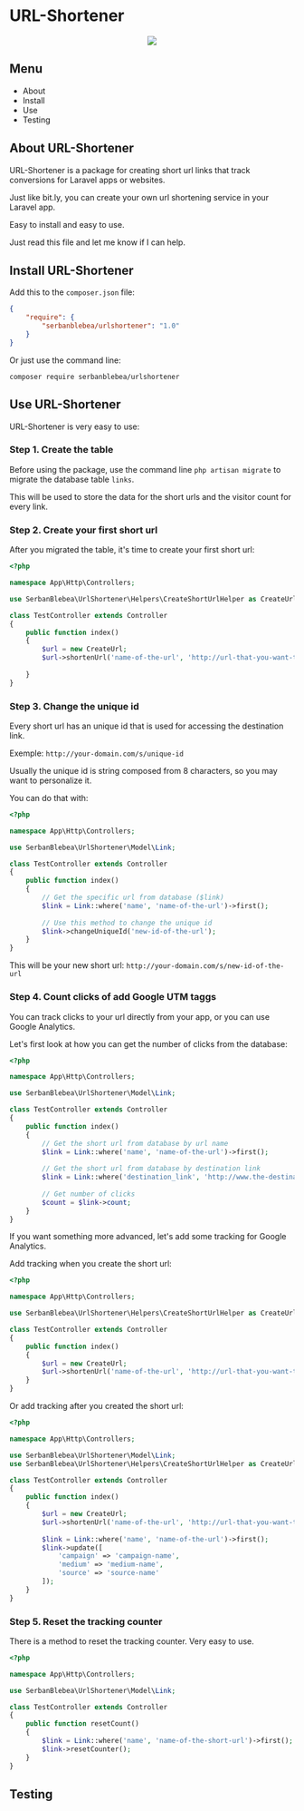 # URL-Shortener

<p align="center">
<img src="https://raw.githubusercontent.com/SerbanBlebea/url-shortener/master/img/url-shortener-logo.png">
</p>

## Menu

- About
- Install
- Use
- Testing

## About URL-Shortener
URL-Shortener is a package for creating short url links that track conversions for Laravel apps or websites.

Just like bit.ly, you can create your own url shortening service in your Laravel app.

Easy to install and easy to use.

Just read this file and let me know if I can help.

## Install URL-Shortener
Add this to the `composer.json` file:
```json
{
    "require": {
        "serbanblebea/urlshortener": "1.0"
    }
}
```

Or just use the command line:

    composer require serbanblebea/urlshortener
    
## Use URL-Shortener
URL-Shortener is very easy to use:

### Step 1. Create the table
Before using the package, use the command line `php artisan migrate` to migrate the database table `links`.

This will be used to store the data for the short urls and the visitor count for every link.

### Step 2. Create your first short url
After you migrated the table, it's time to create your first short url:
```php
<?php

namespace App\Http\Controllers;

use SerbanBlebea\UrlShortener\Helpers\CreateShortUrlHelper as CreateUrl;

class TestController extends Controller
{
    public function index()
    {
        $url = new CreateUrl;
        $url->shortenUrl('name-of-the-url', 'http://url-that-you-want-to-shorten.com');
        
    }
}
```
### Step 3. Change the unique id
Every short url has an unique id that is used for accessing the destination link.

Exemple: `http://your-domain.com/s/unique-id`

Usually the unique id is string composed from 8 characters, so you may want to personalize it.

You can do that with:

```php
<?php

namespace App\Http\Controllers;

use SerbanBlebea\UrlShortener\Model\Link;

class TestController extends Controller
{
    public function index()
    {
        // Get the specific url from database ($link)
        $link = Link::where('name', 'name-of-the-url')->first();
        
        // Use this method to change the unique id
        $link->changeUniqueId('new-id-of-the-url');
    }
}
```

This will be your new short url: `http://your-domain.com/s/new-id-of-the-url`

### Step 4. Count clicks of add Google UTM taggs

You can track clicks to your url directly from your app, or you can use Google Analytics.

Let's first look at how you can get the number of clicks from the database:

```php
<?php

namespace App\Http\Controllers;

use SerbanBlebea\UrlShortener\Model\Link;

class TestController extends Controller
{
    public function index()
    {
        // Get the short url from database by url name
        $link = Link::where('name', 'name-of-the-url')->first();
        
        // Get the short url from database by destination link
        $link = Link::where('destination_link', 'http://www.the-destination-link.com')->first();
        
        // Get number of clicks
        $count = $link->count;
    }
}
```

If you want something more advanced, let's add some tracking for Google Analytics.

Add tracking when you create the short url:
```php
<?php

namespace App\Http\Controllers;

use SerbanBlebea\UrlShortener\Helpers\CreateShortUrlHelper as CreateUrl;

class TestController extends Controller
{
    public function index()
    {   
        $url = new CreateUrl;
        $url->shortenUrl('name-of-the-url', 'http://url-that-you-want-to-shorten.com', 'campaign-name', 'medium-name', 'source-name');
    }
}
```

Or add tracking after you created the short url:
```php
<?php

namespace App\Http\Controllers;

use SerbanBlebea\UrlShortener\Model\Link;
use SerbanBlebea\UrlShortener\Helpers\CreateShortUrlHelper as CreateUrl;

class TestController extends Controller
{
    public function index()
    {   
        $url = new CreateUrl;
        $url->shortenUrl('name-of-the-url', 'http://url-that-you-want-to-shorten.com');
        
        $link = Link::where('name', 'name-of-the-url')->first();
        $link->update([
            'campaign' => 'campaign-name',
            'medium' => 'medium-name',
            'source' => 'source-name'
        ]);
    }
}
```

### Step 5. Reset the tracking counter

There is a method to reset the tracking counter. Very easy to use.

```php
<?php

namespace App\Http\Controllers;

use SerbanBlebea\UrlShortener\Model\Link;

class TestController extends Controller
{
    public function resetCount()
    {
        $link = Link::where('name', 'name-of-the-short-url')->first();
        $link->resetCounter();
    }
}

```

## Testing
